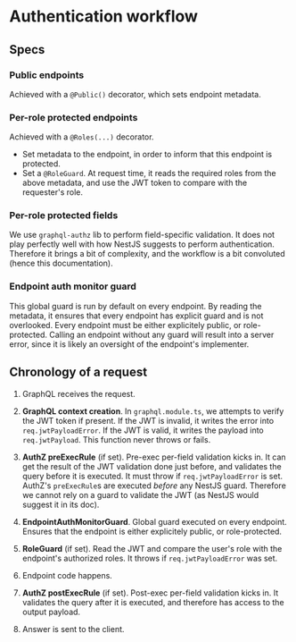 # Authentication workflow

## Specs

### Public endpoints

Achieved with a `@Public()` decorator, which sets endpoint metadata.

### Per-role protected endpoints

Achieved with a `@Roles(...)` decorator.
* Set metadata to the endpoint, in order to inform that this endpoint is protected.
* Set a `@RoleGuard`. At request time, it reads the required roles from the above metadata, and use the JWT token to compare with the requester's role.


### Per-role protected fields

We use `graphql-authz` lib to perform field-specific validation. It does not play perfectly well with how NestJS suggests to perform authentication. Therefore it brings a bit of complexity, and the workflow is a bit convoluted (hence this documentation).


### Endpoint auth monitor guard

This global guard is run by default on every endpoint. By reading the metadata, it ensures that every endpoint has explicit guard and is not overlooked. Every endpoint must be either explicitely public, or role-protected.
Calling an endpoint without any guard will result into a server error, since it is likely an oversight of the endpoint's implementer.


## Chronology of a request

1. GraphQL receives the request.

2. **GraphQL context creation**. In `graphql.module.ts`, we attempts to verify the JWT token if present. If the JWT is invalid, it writes the error into `req.jwtPayloadError`. If the JWT is valid, it writes the payload into `req.jwtPayload`. This function never throws or fails.

3. **AuthZ preExecRule** (if set). Pre-exec per-field validation kicks in. It can get the result of the JWT validation done just before, and validates the query before it is executed. It must throw if `req.jwtPayloadError` is set. AuthZ's `preExecRule`s are executed *before* any NestJS guard. Therefore we cannot rely on a guard to validate the JWT (as NestJS would suggest it in its doc).

4. **EndpointAuthMonitorGuard**. Global guard executed on every endpoint. Ensures that the endpoint is either explicitely public, or role-protected.

5. **RoleGuard** (if set). Read the JWT and compare the user's role with the endpoint's authorized roles. It throws if `req.jwtPayloadError` was set.

6. Endpoint code happens.

7. **AuthZ postExecRule** (if set). Post-exec per-field validation kicks in. It validates the query after it is executed, and therefore has access to the output payload.

8. Answer is sent to the client.

